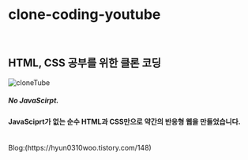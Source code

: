 # clone-coding-youtube

<br/>

## HTML, CSS 공부를 위한 클론 코딩
![cloneTube](https://user-images.githubusercontent.com/61106927/102690414-9b914700-4248-11eb-93c7-6dada7f5c17e.gif)



##### No JavaScirpt.
#### JavaSciprt가 없는 순수 HTML과 CSS만으로 약간의 반응형 웹을 만들었습니다.
<br/>
Blog:(https://hyun0310woo.tistory.com/148)
